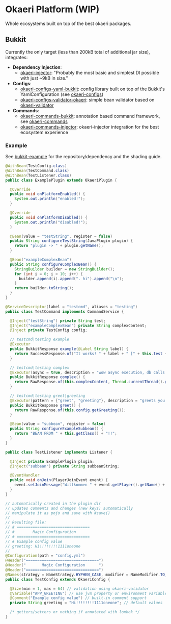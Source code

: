 # Okaeri Platform (WIP)

Whole ecosystems built on top of the best okaeri packages.

## Bukkit

Currently the only target (less than 200kB total of additional jar size), integrates:

- **Dependency Injection**:
  - [okaeri-injector](https://github.com/OkaeriPoland/okaeri-injector): "Probably the most basic and simplest DI possible with just ~9kB in size."
- **Configs**:
  - [okaeri-configs-yaml-bukkit](https://github.com/OkaeriPoland/okaeri-configs/tree/master/yaml-bukkit): config library built on top of the Bukkit's YamlConfiguration (see [okaeri-configs](https://github.com/OkaeriPoland/okaeri-configs))
  - [okaeri-configs-validator-okaeri](https://github.com/OkaeriPoland/okaeri-configs/tree/master/validator-okaeri): simple bean validator based on [okaeri-validator](https://github.com/OkaeriPoland/okaeri-validator)
- **Commands**:
  - [okaeri-commands-bukkit](https://github.com/OkaeriPoland/okaeri-commands/tree/master/bukkit): annotation based command framework, see [okaeri-commands](https://github.com/OkaeriPoland/okaeri-commands)
  - [okaeri-commands-injector](https://github.com/OkaeriPoland/okaeri-commands/tree/master/injector): okaeri-injector integration for the best ecosystem experience

### Example

See [bukkit-example](https://github.com/OkaeriPoland/okaeri-platform/tree/master/bukkit-example) for the repository/dependency and the shading guide.

```java
@WithBean(TestConfig.class)
@WithBean(TestCommand.class)
@WithBean(TestListener.class)
public class ExamplePlugin extends OkaeriPlugin {

  @Override
  public void onPlatformEnabled() {
    System.out.println("enabled!");
  }

  @Override
  public void onPlatformDisabled() {
    System.out.println("disabled!");
  }

  @Bean(value = "testString", register = false)
  public String configureTestString(JavaPlugin plugin) {
    return "plugin -> " + plugin.getName();
  }

  @Bean("exampleComplexBean")
  public String configureComplexBean() {
    StringBuilder builder = new StringBuilder();
    for (int i = 0; i < 10; i++) {
      builder.append(i).append(". hi").append("\n");
    }
    return builder.toString();
  }
}
```

```java
@ServiceDescriptor(label = "testcmd", aliases = "testing")
public class TestCommand implements CommandService {

  @Inject("testString") private String test;
  @Inject("exampleComplexBean") private String complexContent;
  @Inject private TestConfig config;

  // testcmd|testing example
  @Executor
  public BukkitResponse example(@Label String label) {
    return SuccessResponse.of("It works! " + label + " [" + this.test + "]");
  }

  // testcmd|testing complex
  @Executor(async = true, description = "wow async execution, db calls go brrr")
  public BukkitResponse complex() {
    return RawResponse.of(this.complexContent, Thread.currentThread().getName());
  }

  // testcmd|testing greet|greeting
  @Executor(pattern = {"greet", "greeting"}, description = "greets you :O")
  public BukkitResponse greet() {
    return RawResponse.of(this.config.getGreeting());
  }

  @Bean(value = "subbean", register = false)
  public String configureExampleSubbean() {
    return "BEAN FROM " + this.getClass() + "!!";
  }
}
```

```java
public class TestListener implements Listener {

  @Inject private ExamplePlugin plugin;
  @Inject("subbean") private String subbeanString;

  @EventHandler
  public void onJoin(PlayerJoinEvent event) {
    event.setJoinMessage("Willkommen " + event.getPlayer().getName() + "! " + this.plugin.getName() + " is working!\n" + this.subbeanString);
  }
}
```

```java
// automatically created in the plugin dir
// updates comments and changes (new keys) automatically
// manipulate it as pojo and save with #save()
//
// Resulting file:
// # ================================
// #        Magic Configuration
// # ================================
// # Example config value
// greeting: Hi!!!!!!!!1111oneone
//
@Configuration(path = "config.yml")
@Header("================================")
@Header("       Magic Configuration      ")
@Header("================================")
@Names(strategy = NameStrategy.HYPHEN_CASE, modifier = NameModifier.TO_LOWER_CASE)
public class TestConfig extends OkaeriConfig {

  @Size(min = 1, max = 64) // validation using okaeri-validator
  @Variable("APP_GREETING") // use jvm property or environment variable if available
  @Comment("Example config value") // built-in comment support
  private String greeting = "Hi!!!!!!!!1111oneone"; // default values

  /* getters/setters or nothing if annotated with lombok */
}
```
